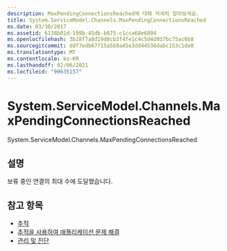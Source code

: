 ```yaml
---
description: MaxPendingConnectionsReached에 대해 자세히 알아보세요.
title: System.ServiceModel.Channels.MaxPendingConnectionsReached
ms.date: 03/30/2017
ms.assetid: 6138b01d-199b-45db-b875-c1cca68e6894
ms.openlocfilehash: 3b18f7a8d19d8cb3f4fe1c4c5d4d937bc75ac0b8
ms.sourcegitcommit: ddf7edb67715a5b9a45e3dd44536dabc153c1de0
ms.translationtype: MT
ms.contentlocale: ko-KR
ms.lasthandoff: 02/06/2021
ms.locfileid: "99635157"
---
```

# <a name="systemservicemodelchannelsmaxpendingconnectionsreached"></a>System.ServiceModel.Channels.MaxPendingConnectionsReached

System.ServiceModel.Channels.MaxPendingConnectionsReached  
  
## <a name="description"></a>설명  

 보류 중인 연결의 최대 수에 도달했습니다.  
  
## <a name="see-also"></a>참고 항목

- [추적](index.md)
- [추적을 사용하여 애플리케이션 문제 해결](using-tracing-to-troubleshoot-your-application.md)
- [관리 및 진단](../index.md)

